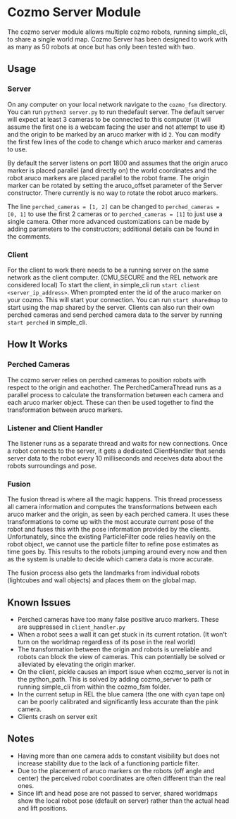 ﻿# Cozmo Server Module
The cozmo server module allows multiple cozmo robots, running simple_cli, to share a single world map. Cozmo Server has been designed to work with as many as 50 robots at once but has only been tested with two.
## Usage
### Server
On any computer on your local network navigate to the `cozmo_fsm` directory. You can run ```python3 server.py``` to run thedefault server. The default server will expect at least 3 cameras to be connected to this computer (it will assume the first one is a webcam facing the user and not attempt to use it) and the origin to be marked by an aruco marker with id `2`. You can modify the first few lines of the code to change which aruco marker and cameras to use. 

By default the server listens on port 1800 and assumes that the origin aruco marker is placed parallel (and directly on) the world coordinates and the robot aruco markers are placed parallel to the robot frame. The origin marker can be rotated by setting the aruco_offset parameter of the Server constructor. There currently is no way to rotate the robot aruco markers.



The line ```perched_cameras = [1, 2]``` can be changed to ```perched_cameras = [0, 1]``` to use the first 2 cameras or to ```perched_cameras = [1]``` to just use a single camera.  Other more advanced customizations can be made by adding parameters to the constructors; additional details can be found in the comments.

### Client
For the client to work there needs to be a running server on the same network as the client computer. (CMU_SECURE and the REL network are considered local) To start the client, in simple_cli run 
```start client <server_ip_address>```. When prompted enter the id of the aruco marker on your cozmo. This will start your connection. You can run ```start sharedmap``` to start using the map shared by the server. Clients can also run their own perched cameras and send perched camera data to the server by running ```start perched``` in simple_cli.

## How It Works
### Perched Cameras
The cozmo server relies on perched cameras to position robots with respect to the origin and eachother. The PerchedCameraThread runs as a parallel process to calculate the transformation between each camera and each aruco marker object. These can then be used together to find the transformation between aruco markers.
### Listener and Client Handler
The listener runs as a separate thread and waits for new connections. Once a robot connects to the server, it gets a dedicated ClientHandler that sends server data to the robot every 10 milliseconds and receives data about the robots surroundings and pose.
### Fusion
The fusion thread is where all the magic happens. This thread processess all camera information and computes the transformations between each aruco marker and the origin, as seen by each perched camera. It uses these transformations to come up with the most accurate current pose of the robot and fuses this with the pose information provided by the clients. Unfortunately, since the existing ParticleFilter code relies heavily on the robot object, we cannot use the particle filter to refine pose estimates as time goes by. This results to the robots jumping around every now and then as the system is unable to decide which camera data is more accurate. 


The fusion process also gets the landmarks from individual robots (lightcubes and wall objects) and places them on the global map. 

## Known Issues
* Perched cameras have too many false positive aruco markers. These are suppressed in ```client_handler.py```
* When a robot sees a wall it can get stuck in its current rotation. (It won't turn on the worldmap regardless of its pose in the real world)
* The transformation between the origin and robots is unreliable and robots can block the view of cameras. This can potentially be solved or alleviated by elevating the origin marker.
* On the client, pickle causes an import issue when cozmo_server is not in the python_path. This is solved by adding cozmo_server to path or running simple_cli from within the cozmo_fsm folder.
* In the current setup in REL the blue camera (the one with cyan tape on) can be poorly calibrated and significantly less accurate than the pink camera.
* Clients crash on server exit
## Notes
* Having more than one camera adds to constant visibility but does not increase stability due to the lack of a functioning particle filter.
* Due to the placement of aruco markers on the robots (off angle and center) the perceived robot coordinates are often different than the real ones.
* Since lift and head pose are not passed to server, shared worldmaps show the local robot pose (default on server) rather than the actual head and lift positions.
